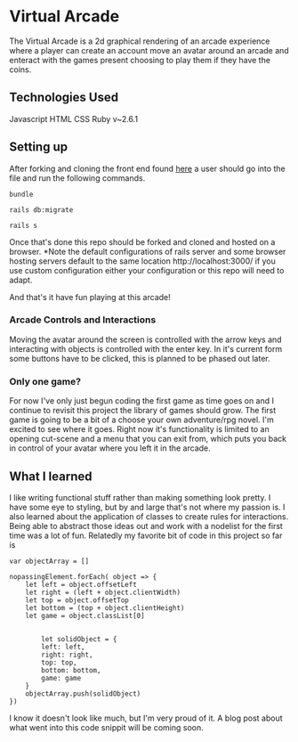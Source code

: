 # Virtual Arcade

The Virtual Arcade is a 2d graphical rendering of an arcade experience where a player can create an account move an avatar around an arcade and enteract with the games present choosing to play them if they have the coins. 

## Technologies Used

Javascript
HTML
CSS
Ruby v~2.6.1

## Setting up 

After forking and cloning the front end found [here](https://github.com/Allen70/VirtualArcade-Frontend/tree/master) a user should go into the file and run the following commands.
```
bundle

rails db:migrate

rails s
```
Once that's done this repo should be forked and cloned and hosted on a browser. *Note the default configurations of rails server and some browser hosting servers default to the same location http://localhost:3000/ if you use custom configuration either your configuration or this repo will need to adapt.

And that's it have fun playing at this arcade!

### Arcade Controls and Interactions

Moving the avatar around the screen is controlled with the arrow keys and interacting with objects is controlled with the enter key. In it's current form some buttons have to be clicked, this is planned to be phased out later. 

### Only one game?

For now I've only just begun coding the first game as time goes on and I continue to revisit this project the library of games should grow. The first game is going to be a bit of a choose your own adventure/rpg novel. I'm excited to see where it goes. Right now it's functionality is limited to an opening cut-scene and a menu that you can exit from, which puts you back in control of your avatar where you left it in the arcade. 

## What I learned

I like writing functional stuff rather than making something look pretty. I have some eye to styling, but by and large that's not where my passion is. I also learned about the application of classes to create rules for interactions. Being able to abstract those ideas out and work with a nodelist for the first time was a lot of fun. Relatedly my favorite bit of code in this project so far is 
```
var objectArray = []

nopassingElement.forEach( object => {
    let left = object.offsetLeft 
    let right = (left + object.clientWidth)
    let top = object.offsetTop
    let bottom = (top + object.clientHeight)
    let game = object.classList[0]
    

        let solidObject = {
        left: left, 
        right: right,
        top: top, 
        bottom: bottom,
        game: game
    }
    objectArray.push(solidObject)
})
```
I know it doesn't look like much, but I'm very proud of it. A blog post about what went into this code snippit will be coming soon.
